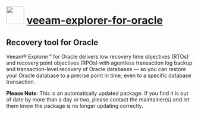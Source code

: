 # <img src="https://cdn.jsdelivr.net/gh/mkevenaar/chocolatey-packages@81eadd12de9d8a24796945af00e35f86ebc48d08/icons/veeam-explorer-for-oracle.png" width="48" height="48"/> [veeam-explorer-for-oracle](https://chocolatey.org/packages/veeam-explorer-for-oracle)

## Recovery tool for Oracle

Veeam® Explorer™ for Oracle delivers low recovery time objectives (RTOs) and recovery point objectives (RPOs) with agentless transaction log backup and transaction-level recovery of Oracle databases — so you can restore your Oracle database to a precise point in time, even to a specific database transaction.

**Please Note**: This is an automatically updated package. If you find it is
out of date by more than a day or two, please contact the maintainer(s) and
let them know the package is no longer updating correctly.
